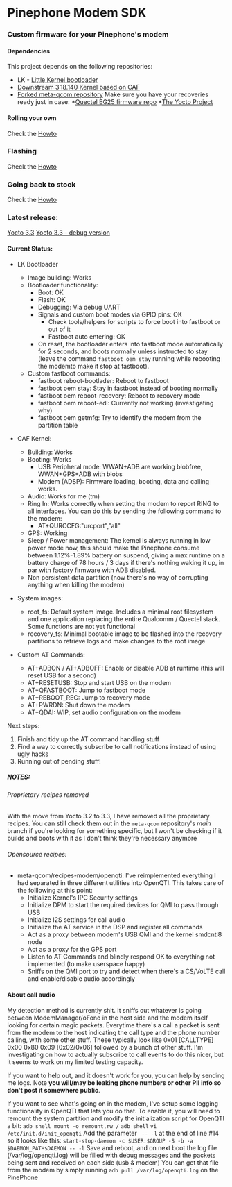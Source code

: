 # Pinephone Modem SDK

### Custom firmware for your Pinephone's modem

#### Dependencies
This project depends on the following repositories:
* LK - [Little Kernel bootloader](https://github.com/Biktorgj/quectel_lk)
* [Downstream 3.18.140 Kernel based on CAF](https://github.com/Biktorgj/quectel_eg25_kernel)
* [Forked meta-qcom repository](https://github.com/Biktorgj/meta-qcom)
Make sure you have your recoveries ready just in case:
*[Quectel EG25 firmware repo](https://github.com/Biktorgj/quectel_eg25_recovery)
*[The Yocto Project](https://yoctoproject.org)

#### Rolling your own
Check the [Howto](https://github.com/Biktorgj/pinephone_modem_sdk/blob/hardknott/docs/HOWTO.md)

### Flashing
Check the [Howto](https://github.com/Biktorgj/pinephone_modem_sdk/blob/hardknott/docs/FLASHING.md)

### Going back to stock
Check the [Howto](https://github.com/Biktorgj/pinephone_modem_sdk/blob/hardknott/docs/RECOVERY.md)

### Latest release:
[Yocto 3.3](https://github.com/Biktorgj/pinephone_modem_sdk/releases/tag/0.2.0)
[Yocto 3.3 - debug version](https://github.com/Biktorgj/pinephone_modem_sdk/releases/tag/0.2.0-dbg)

#### Current Status:
* LK Bootloader
  * Image building: Works
  * Bootloader functionality:
    * Boot: OK
    * Flash: OK
    * Debugging: Via debug UART
    * Signals and custom boot modes via GPIO pins: OK
      * Check tools/helpers for scripts to force boot into fastboot or out of it
      * Fastboot auto entering: OK
	* On reset, the bootloader enters into fastboot mode automatically for 2 seconds, and boots normally unless instructed to stay (leave the command `fastboot oem stay` running while rebooting the modemto make it stop at fastboot).
  * Custom fastboot commands:
    * fastboot reboot-bootlader: Reboot to fastboot
    * fastboot oem stay: Stay in fastboot instead of booting normally
    * fastboot oem reboot-recovery: Reboot to recovery mode
    * fastboot oem reboot-edl: Currently not working (investigating why)
    * fastboot oem getmfg: Try to identify the modem from the partition table

* CAF Kernel:
	* Building: Works
	* Booting: Works
		* USB Peripheral mode: WWAN+ADB are working blobfree, WWAN+GPS+ADB with blobs
		* Modem (ADSP): Firmware loading, booting, data and calling works.
    * Audio: Works for me (tm)
    * Ring In: Works correctly when setting the modem to report RING to all interfaces. You can do this by sending the following command to the modem:
      * AT+QURCCFG:"urcport","all"
    * GPS: Working
    * Sleep / Power management: The kernel is always running in low power mode now, this should make the Pinephone consume between 1.12%-1.89% battery on suspend, giving a max runtime on a battery charge of 78 hours / 3 days if there's nothing waking it up, in par with factory firmware with ADB disabled.
    * Non persistent data partition (now there's no way of corrupting anything when killing the modem)
* System images:
  * root_fs: Default system image. Includes a minimal root filesystem and one application replacing the entire Qualcomm / Quectel stack. Some functions are not yet functional
  * recovery_fs: Minimal bootable image to be flashed into the recovery partitions to retrieve logs and make changes to the root image
* Custom AT Commands:
  * AT+ADBON / AT+ADBOFF: Enable or disable ADB at runtime (this will reset USB for a second)
  * AT+RESETUSB: Stop and start USB on the modem
  * AT+QFASTBOOT: Jump to fastboot mode
  * AT+REBOOT_REC: Jump to recovery mode
  * AT+PWRDN: Shut down the modem
  * AT+QDAI: WIP, set audio configuration on the modem

Next steps:
 1. Finish and tidy up the AT command handling stuff
 2. Find a way to correctly subscribe to call notifications instead of using ugly hacks
 3. Running out of pending stuff!

##### NOTES:
###### Proprietary recipes removed
With the move from Yocto 3.2 to 3.3, I have removed all the proprietary recipes. You can still check them out in the `meta-qcom` repository's *main* branch if you're looking for something specific, but I won't be checking if it builds and boots with it as I don't think they're necessary anymore

###### Opensource recipes:
  * meta-qcom/recipes-modem/openqti: I've reimplemented everything I had separated in three different utilities into OpenQTI. This takes care of the folllowing at this point:
     - Initialize Kernel's IPC Security settings
     - Initialize DPM to start the required devices for QMI to pass through USB
     - Initialize I2S settings for call audio
     - Initialize the AT service in the DSP and register all commands
     - Act as a proxy between modem's USB QMI and the kernel smdcntl8 node
     - Act as a proxy for the GPS port
     - Listen to AT Commands and blindly respond OK to everything not implemented (to make userspace happy)
     - Sniffs on the QMI port to try and detect when there's a CS/VoLTE call and enable/disable audio accordingly

#### About call audio
   My detection method is currently shit. It sniffs out whatever is going between ModemManager/oFono in the host side and the modem itself looking for certain magic packets. Everytime there's a call a packet is sent from the modem to the host indicating the call type and the phone number calling, with some other stuff. These typically look like 0x01 [CALLTYPE] 0x00 0x80 0x09 [0x02/0x06] followed by a bunch of other stuff. I'm investigating on how to actually subscribe to call events to do this nicer, but it seems to work on my limited testing capacity.

   If you want to help out, and it doesn't work for you, you can help by sending me logs. Note **you will/may be leaking phone numbers or other PII info so don't post it somewhere public**.

   If you want to see what's going on in the modem, I've setup some logging functionality in OpenQTI that lets you do that. To enable it, you will need to remount the system partition and modify the initialization script for OpenQTI a bit:
   `adb shell mount -o remount,rw /`
   `adb shell`
   `vi /etc/init.d/init_openqti`
   Add the parameter ` -- -l` at the end of line #14 so it looks like this:
   `start-stop-daemon -c $USER:$GROUP -S -b -a $DAEMON_PATH$DAEMON -- -l`
   Save and reboot, and on next boot the log file (/var/log/openqti.log) will be filled with debug messages and the packets being sent and received on each side (usb & modem)
   You can get that file from the modem by simply running
   `adb pull /var/log/openqti.log` 
   on the PinePhone
